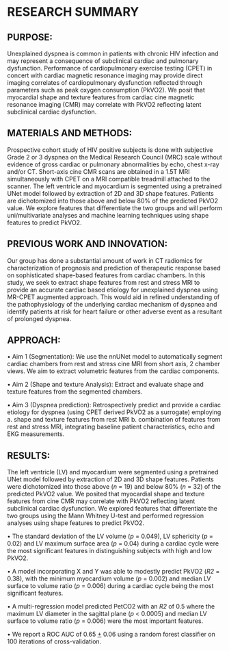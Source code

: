 # RESEARCH SUMMARY

## PURPOSE: 
Unexplained dyspnea is common in patients with chronic HIV infection and may represent a consequence of subclinical cardiac and pulmonary dysfunction. Performance of cardiopulmonary exercise testing (CPET) in concert with cardiac magnetic resonance imaging may provide direct imaging correlates of cardiopulmonary dysfunction reflected through parameters such as peak oxygen consumption (PkVO2). We posit that myocardial shape and texture features from cardiac cine magnetic resonance imaging (CMR) may correlate with PkVO2 reflecting latent subclinical cardiac dysfunction.

## MATERIALS AND METHODS: 
Prospective cohort study of HIV positive subjects is done with subjective Grade 2 or 3 dyspnea on the Medical Research Council (MRC) scale without evidence of gross cardiac or pulmonary abnormalities by echo, chest x-ray and/or CT. Short-axis cine CMR scans are obtained in a 1.5T MRI simultaneously with CPET on a MRI compatible treadmill attached to the scanner. The left ventricle and myocardium is segmented using a pretrained UNet model followed by extraction of 2D and 3D shape features. Patients are dichotomized into those above and below 80% of the predicted PkVO2 value. We explore features that differentiate the two groups and will perform uni/multivariate analyses and machine learning techniques using shape features to predict PkVO2.

## PREVIOUS WORK AND INNOVATION: 
Our group has done a substantial amount of work in CT radiomics for characterization of prognosis and prediction of therapeutic response based on sophisticated shape-based features from cardiac chambers. In this study, we seek to extract shape features from rest and stress MRI to provide an accurate cardiac based etiology for unexplained dyspnea using MR-CPET augmented approach. This would aid in refined understanding of the pathophysiology of the underlying cardiac mechanism of dyspnea and identify patients at risk for heart failure or other adverse event as a resultant of prolonged dyspnea.

## APPROACH: 
• Aim 1 (Segmentation): We use the nnUNet model to automatically segment cardiac chambers from rest and stress cine MRI from short axis, 2 chamber views. We aim to extract volumetric features from the cardiac components.

• Aim 2 (Shape and texture Analysis): Extract and evaluate shape and texture features from the segmented chambers.

• Aim 3 (Dyspnea prediction): Retrospectively predict and provide a cardiac etiology for dyspnea (using CPET derived PkVO2 as a surrogate) employing 
a. shape and texture features from rest MRI 
b. combination of features from rest and stress MRI, integrating baseline patient characteristics, echo and EKG measurements.

## RESULTS:
The left ventricle (LV) and myocardium were segmented using a pretrained UNet model followed by extraction of 2D and 3D shape features. Patients were dichotomized into those above (_n_ = 19) and below 80% (_n_ = 32) of the predicted PkVO2 value. We posited that myocardial shape and texture features from cine CMR may correlate with PkVO2 reflecting latent subclinical cardiac dysfunction. We explored features that differentiate the two groups using the Mann Whitney U-test and performed regression analyses using shape features to predict PkVO2. 

• The standard deviation of the LV volume (_p_ = 0.049), LV sphericity (_p_ = 0.02) and LV maximum surface area (_p_ = 0.04) during a cardiac cycle were the most significant features in distinguishing subjects with high and low PkVO2. 

• A model incorporating X and Y was able to modestly predict PkVO2 (_R2_ = 0.38), with the minimum myocardium volume (_p_ = 0.002) and median LV surface to volume ratio (_p_ = 0.006) during a cardiac cycle being the most significant features. 

• A multi-regression model predicted PetCO2 with an _R2_ of 0.5 where the maximum LV diameter in the sagittal plane (_p_ < 0.0005) and median LV surface to volume ratio (_p_ = 0.006) were the most important features.

• We report a ROC AUC of 0.65 <ins>+</ins> 0.06 using a random forest classifier on 100 iterations of cross-validation. 
